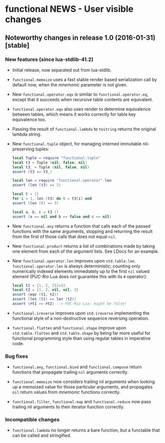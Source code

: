# functional NEWS - User visible changes

## Noteworthy changes in release 1.0 (2016-01-31) [stable]

### New features (since lua-stdlib-41.2)

  - Initial release, now separated out from lua-stdlib.

  - `functional.memoize` uses a fast stable render based serialization
    call by default now, when the _mnemonic_ parameter is not given.

  - New `functional.operator.eqv` is similar to `functional.operator.eq`,
    except that it succeeds when recursive table contents are equivalent.

  - `functional.operator.eqv` also uses render to determine equivalence
    between tables, which means it works correctly for table key
    equivalence too.

  - Passing the result of `functional.lambda` to `tostring` returns the
    original lambda string.

  - New `functional.tuple` object, for managing interned immutable
    nil-preserving tuples:

    ```lua
    local Tuple = require "functional.tuple"
    local t3 = Tuple (nil, false, nil)
    local t3_ = Tuple (nil, false, nil)
    assert (t3 == t3_)

    local len = require "functional.operator".len
    assert (len (t3) == 3)

    local t = {}
    for i = 1, len (t3) do t = t3[i] end
    assert (len (t) == 3)

    local a, b, c = t3 ()
    assert (a == nil and b == false and c == nil)
    ```

  - New `functional.any` returns a function that calls each of the
    passed functions with the same arguments, stopping and returning the
    result from the first of those calls that does not equal `nil`.

  - New `functional.product` returns a list of combinations made by
    taking one element from each of the argument lists.  See LDocs for
    an example.

  - New `functional.operator.len` improves upon `std.table.len`.
    `functional.operator.len` is always deterministic; counting only
    numerically indexed elements immediately up to the first `nil` valued
    element (PUC-Rio Lua does not guarantee this with its `#` operator):

    ```lua
    local t1 = {1, 2, [5]=3}
    local t2 = {1, 2, nil, nil, 3}
    assert (eqv (t1, t2))
    assert (len (t1) == len (t2))
    assert (#t1 == #t2) --> PUC-Rio Lua: might be false!
    ```

  - `functional.ireverse` improves upon `std.ireverse` implementing the
    functional style of a non-destructive sequence reversing operation.

  - `functional.flatten` and `functional.shape` improve upon
    `std.table.flatten` and `std.table.shape` by being far more useful
    for functional programming style than using regular tables in
    imperative code.


### Bug fixes

  - `functional.any`, `functional.bind` and `functional.compose` return
    functions that propagate trailing `nil` arguments correctly.

  - `functional.memoize` now considers trailing nil arguments when
    looking up a memoized value for those particular arguments, and
    propagates `nil` return values from _mnemonic_ functions correctly.

  - `functional.filter`, `functional.map` and `functional.reduce` now
    pass trailing nil arguments to their iterator function correctly.


### Incompatible changes

  - `functional.lambda` no longer returns a bare function, but a functable
    that can be called and stringified.

